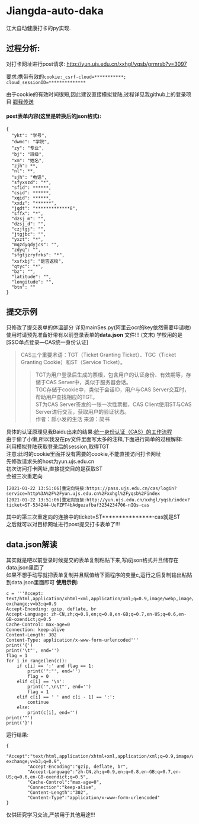 # Jiangda-auto-daka
江大自动健康打卡的py实现.

## 过程分析:
对打卡网址进行post请求: http://yun.ujs.edu.cn/xxhgl/yqsb/grmrsb?v=3097

要求:携带有效的`cookie:_csrf-cloud=***********; cloud_sessionID=**************`

由于cookie的有效时间很短,因此建议直接模拟登陆,过程详见我github上的登录项目
[戳我传送](https://github.com/SwetyCore/Jiangda-Portal-Automatic-Login)
#### post表单内容(这里是转换后的json格式):
```
{
  "ykt": "学号",
  "dwmc": "学院",
  "zy": "专业",
  "bj": "班级",
  "xm": "姓名",
  "zjh": **,
  "nl": **,
  "sjh": "电话",
  "sfyxszd": "*",
  "sfid": ******,
  "csid": ******,
  "xqid": ******,
  "xxdz": "******",
  "jqdt": "*************8",
  "sffx": "*",
  "dzsj_m": "",
  "dzsj_d": "",
  "czjtgj": "",
  "jtgjbc": "",
  "yxzt": "*",
  "mqzdyqdyjcs": "",
  "zdyq": "",
  "sfgtjzryfrks": "*",
  "xsfxbj": "是否返校",
  "qtyc": "*",
  "bz": "",
  "latitude": "",
  "longitude": "",
  "btn": ""
}
```

## 提交示例
只修改了提交表单的体温部分
详见mainSes.py(阿里云ocr的key依然需要申请嗷)
使用时请预先准备好带有以前登录表单的**data.json** 文件!!! (文末)
学校用的是[SSO单点登录—CAS统一身份认证]

> CAS三个重要术语：TGT（Ticket Granting Ticket）、TGC（Ticket Granting Cookie）和ST（Service Ticket）。  
>> TGT为用户登录后生成的票根，包含用户的认证身份、有效期等，存储于CAS Server中，类似于服务器会话。  
>> TGC存储于cookie中，类似于会话ID，用户与CAS Server交互时，帮助用户查找相应的TGT。  
>> ST为CAS Server签发的一张一次性票据，CAS Client使用ST与CAS Server进行交互，获取用户的验证状态。  
>> 作者：郝小发的生活
>> 来源：简书

具体的认证原理见我Baidu出来的结果:[统一身份认证（CAS）的工作流程](https://www.jianshu.com/p/35ba532780ec?from=timeline)  
由于偷了小懒,所以我没在py文件里面写太多的注释,下面进行简单的过程解释:  
利用模拟登陆获取登录后的session,取得TGT  
注意:此时的cookie里面并没有需要的cookie,不能直接访问打卡网址  
先修改请求头的host为yun.ujs.edu.cn  
初次访问打卡网址,直接提交目的是获取ST  
会被三次重定向
```[2021-01-22 13:51:06]重定向链接:index
[2021-01-22 13:51:06]重定向链接:https://pass.ujs.edu.cn/cas/login?service=http%3A%2F%2Fyun.ujs.edu.cn%2Fxxhgl%2Fyqsb%2Findex
[2021-01-22 13:51:06]重定向链接:http://yun.ujs.edu.cn/xxhgl/yqsb/index?ticket=ST-534244-UeFZPT4bAdgezafbaf3234234706-nIQs-cas
```
其中的第三次重定向的连接中的ticket=ST***************-cas就是ST  
之后就可以对目标网址进行post提交打卡表单了!!!

## data.json解读
其实就是吧以前登录时候提交的表单复制粘贴下来,写成json格式并且储存在data.json里面了  
如果不想手动写就把表单复制并且赋值给下面程序的变量c,运行之后复制输出粘贴到data.json里面即可
**使用示例:**
```
c = '''Accept: text/html,application/xhtml+xml,application/xml;q=0.9,image/webp,image/apng,*/*;q=0.8,application/signed-exchange;v=b3;q=0.9
Accept-Encoding: gzip, deflate, br
Accept-Language: zh-CN,zh;q=0.9,en;q=0.8,en-GB;q=0.7,en-US;q=0.6,en-GB-oxendict;q=0.5
Cache-Control: max-age=0
Connection: keep-alive
Content-Length: 302
Content-Type: application/x-www-form-urlencoded'''
print('{')
print('\t"', end='')
flag = 1
for i in range(len(c)):
    if c[i] == ':' and flag == 1:
        print('":"', end='')
        flag = 0
    elif c[i] == '\n':
        print('",\n\t"', end='')
        flag = 1
    elif c[i] == ' ' and c[i - 1] == ':':
        continue
    else:
        print(c[i], end='')
print('"')
print('}')
```
运行结果:
```
{
        "Accept":"text/html,application/xhtml+xml,application/xml;q=0.9,image/webp,image/apng,*/*;q=0.8,application/signed-exchange;v=b3;q=0.9",
        "Accept-Encoding":"gzip, deflate, br",
        "Accept-Language":"zh-CN,zh;q=0.9,en;q=0.8,en-GB;q=0.7,en-US;q=0.6,en-GB-oxendict;q=0.5",
        "Cache-Control":"max-age=0",
        "Connection":"keep-alive",
        "Content-Length":"302",
        "Content-Type":"application/x-www-form-urlencoded"
}
```

仅供研究学习交流,严禁用于其他用途!!!
